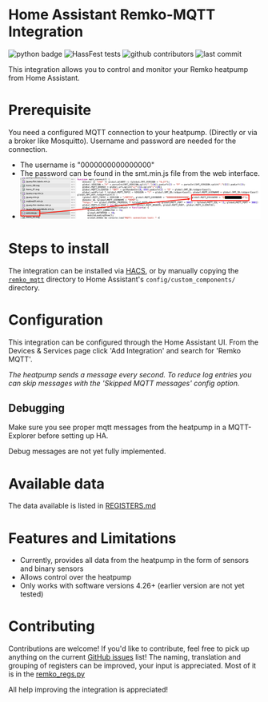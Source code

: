 # Home Assistant Remko-MQTT Integration

![python badge](https://img.shields.io/badge/Made%20with-Python-orange)
![HassFest tests](https://github.com/Altrec/remko_mqtt-ha/workflows/Validate%20with%20hassfest/badge.svg)
![github contributors](https://img.shields.io/github/contributors/Altrec/remko_mqtt-ha)
![last commit](https://img.shields.io/github/last-commit/Altrec/remko_mqtt-ha)

This integration allows you to control and monitor your Remko heatpump from Home Assistant. 

# Prerequisite
You need a configured MQTT connection to your heatpump. (Directly or via a broker like Mosquitto). Username and password are needed for the connection.
- The username is "0000000000000000"
- The password can be found in the smt.min.js file from the web interface.
- ![smt.min.js](docs/smt.min.js.png)

# Steps to install
The integration can be installed via [HACS](https://hacs.xyz/), or by manually copying the [`remko_mqtt`](https://github.com/Altrec/remko_mqtt-ha/tree/master/custom_components/) directory to Home Assistant's `config/custom_components/` directory.

# Configuration
This integration can be configured through the Home Assistant UI. From the Devices & Services page click 'Add Integration' and search for 'Remko MQTT'.

_The heatpump sends a message every second. To reduce log entries you can skip messages with the 'Skipped MQTT messages' config option._

## Debugging
Make sure you see proper mqtt messages from the heatpump in a MQTT-Explorer before setting up HA.

Debug messages are not yet fully implemented.

# Available data
The data available is listed in [REGISTERS.md](https://github.com/Altrec/remko_mqtt-ha/blob/master/REGISTERS.md)

# Features and Limitations
- Currently, provides all data from the heatpump in the form of sensors and binary sensors
- Allows control over the heatpump
- Only works with software versions 4.26+ (earlier version are not yet tested)

# Contributing
Contributions are welcome! If you'd like to contribute, feel free to pick up anything on the current [GitHub issues](https://github.com/Altrec/remko_mqtt-ha/issues) list!
The naming, translation and grouping of registers can be improved, your input is appreciated. Most of it is in the [remko_regs.py](https://github.com/Altrec/remko_mqtt-ha/blob/master/custom_components/remko_mqtt/remko_regs.py)  

All help improving the integration is appreciated!







